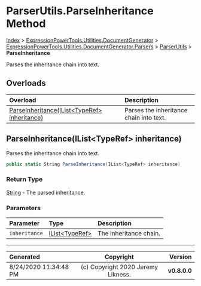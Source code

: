 ﻿# ParserUtils.ParseInheritance Method

[Index](../index.md) > [ExpressionPowerTools.Utilities.DocumentGenerator](ExpressionPowerTools.Utilities.DocumentGenerator.a.md) > [ExpressionPowerTools.Utilities.DocumentGenerator.Parsers](ExpressionPowerTools.Utilities.DocumentGenerator.Parsers.n.md) > [ParserUtils](ExpressionPowerTools.Utilities.DocumentGenerator.Parsers.ParserUtils.cs.md) > **ParseInheritance**

Parses the inheritance chain into text.

## Overloads

| Overload | Description |
| :-- | :-- |
| [ParseInheritance(IList&lt;TypeRef> inheritance)](#parseinheritanceilisttyperef-inheritance) | Parses the inheritance chain into text. |
## ParseInheritance(IList&lt;TypeRef> inheritance)

Parses the inheritance chain into text.

```csharp
public static String ParseInheritance(IList<TypeRef> inheritance)
```

### Return Type

 [String](https://docs.microsoft.com/dotnet/api/system.string)  - The parsed inheritance.

### Parameters

| Parameter | Type | Description |
| :-- | :-- | :-- |
| `inheritance` | [IList&lt;TypeRef>](https://docs.microsoft.com/dotnet/api/system.collections.generic.ilist-1) | The inheritance chain. |



---

| Generated | Copyright | Version |
| :-- | :-: | --: |
| 8/24/2020 11:34:48 PM | (c) Copyright 2020 Jeremy Likness. | **v0.8.0.0** |
